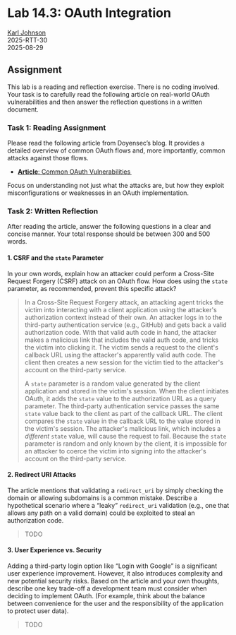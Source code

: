 # Lab 14.3: OAuth Integration

[Karl Johnson](https://github.com/hirekarl)  
2025-RTT-30  
<time datetime="2025-08-29">2025-08-29</time>

## Assignment
This lab is a reading and reflection exercise. There is no coding involved. Your task is to carefully read the following article on real-world OAuth vulnerabilities and then answer the reflection questions in a written document.

### Task 1: Reading Assignment
Please read the following article from Doyensec’s blog. It provides a detailed overview of common OAuth flows and, more importantly, common attacks against those flows.

- [**Article**: Common OAuth Vulnerabilities ](https://blog.doyensec.com/2025/01/30/oauth-common-vulnerabilities.html)

Focus on understanding not just what the attacks are, but how they exploit misconfigurations or weaknesses in an OAuth implementation.

### Task 2: Written Reflection
After reading the article, answer the following questions in a clear and concise manner. Your total response should be between 300 and 500 words.

#### 1. CSRF and the `state` Parameter
In your own words, explain how an attacker could perform a Cross-Site Request Forgery (CSRF) attack on an OAuth flow. How does using the `state` parameter, as recommended, prevent this specific attack?
> In a Cross-Site Request Forgery attack, an attacking agent tricks the victim into interacting with a client application using the attacker's authorization context instead of their own. An attacker logs in to the third-party authentication service (e.g., GitHub) and gets back a valid authorization code. With that valid auth code in hand, the attacker makes a malicious link that includes the valid auth code, and tricks the victim into clicking it. The victim sends a request to the client's callback URL using the attacker's apparently valid auth code. The client then creates a new session for the victim tied to the attacker's account on the third-party service.
> 
> A `state` parameter is a random value generated by the client application and stored in the victim's session. When the client initiates OAuth, it adds the `state` value to the authorization URL as a query parameter. The third-party authentication service passes the same `state` value back to the client as part of the callback URL. The client compares the `state` value in the callback URL to the value stored in the victim's session. The attacker's malicious link, which includes a *different* `state` value, will cause the request to fail. Because the `state` parameter is random and only known by the client, it is impossible for an attacker to coerce the victim into signing into the attacker's account on the third-party service.

#### 2. Redirect URI Attacks
The article mentions that validating a `redirect_uri` by simply checking the domain or allowing subdomains is a common mistake. Describe a hypothetical scenario where a “leaky” `redirect_uri` validation (e.g., one that allows any path on a valid domain) could be exploited to steal an authorization code.
> TODO

#### 3. User Experience vs. Security
Adding a third-party login option like “Login with Google” is a significant user experience improvement. However, it also introduces complexity and new potential security risks. Based on the article and your own thoughts, describe one key trade-off a development team must consider when deciding to implement OAuth. (For example, think about the balance between convenience for the user and the responsibility of the application to protect user data).
> TODO
